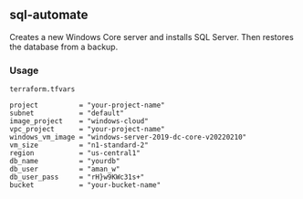 ## sql-automate

Creates a new Windows Core server and installs SQL Server. Then restores the database from a backup.

### Usage
`terraform.tfvars`
```hcl
project          = "your-project-name"
subnet           = "default"
image_project    = "windows-cloud"
vpc_project      = "your-project-name"
windows_vm_image = "windows-server-2019-dc-core-v20220210"
vm_size          = "n1-standard-2"
region           = "us-central1"
db_name          = "yourdb"
db_user          = "aman_w"
db_user_pass     = "rH}w9KWc31s+"
bucket           = "your-bucket-name"
```
